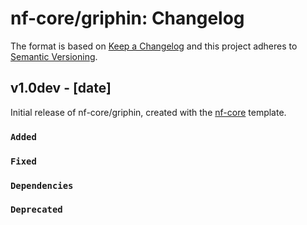 # nf-core/griphin: Changelog

The format is based on [Keep a Changelog](https://keepachangelog.com/en/1.0.0/)
and this project adheres to [Semantic Versioning](https://semver.org/spec/v2.0.0.html).

## v1.0dev - [date]

Initial release of nf-core/griphin, created with the [nf-core](https://nf-co.re/) template.

### `Added`

### `Fixed`

### `Dependencies`

### `Deprecated`
